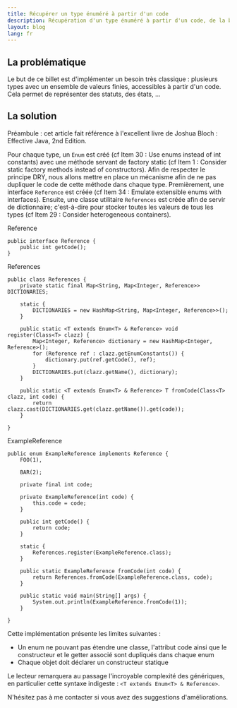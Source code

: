 ```yaml
---
title: Récupérer un type énuméré à partir d'un code
description: Récupération d'un type énuméré à partir d'un code, de la bonne utilisation des Generics de Java 5
layout: blog
lang: fr
---
```

## La problématique

Le but de ce billet est d'implémenter un besoin très classique : plusieurs types avec un ensemble de
valeurs finies, accessibles à partir d'un code. Cela permet de représenter des statuts, des états, …

## La solution

Préambule : cet article fait référence à l'excellent livre de Joshua Bloch : Effective Java, 2nd
Edition.

Pour chaque type, un `Enum` est créé (cf Item 30 : Use enums instead of int constants) avec une
méthode servant de factory static (cf Item 1 : Consider static factory methods instead of
constructors). Afin de respecter le principe DRY, nous allons mettre en place un mécanisme afin de
ne pas dupliquer le code de cette méthode dans chaque type. Premièrement, une interface `Reference`
est créée (cf Item 34 : Emulate extensible enums with interfaces). Ensuite, une classe utilitaire
`References` est créée afin de servir de dictionnaire; c'est-à-dire pour stocker toutes les valeurs
de tous les types (cf Item 29 : Consider heterogeneous containers).

Reference

```
public interface Reference {
    public int getCode();
}
```

References

```
public class References {
    private static final Map<String, Map<Integer, Reference>> DICTIONARIES;

    static {
        DICTIONARIES = new HashMap<String, Map<Integer, Reference>>();
    }

    public static <T extends Enum<T> & Reference> void register(Class<T> clazz) {
        Map<Integer, Reference> dictionary = new HashMap<Integer, Reference>();
        for (Reference ref : clazz.getEnumConstants()) {
            dictionary.put(ref.getCode(), ref);
        }
        DICTIONARIES.put(clazz.getName(), dictionary);
    }

    public static <T extends Enum<T> & Reference> T fromCode(Class<T> clazz, int code) {
        return clazz.cast(DICTIONARIES.get(clazz.getName()).get(code));
    }

}
```

ExampleReference

```
public enum ExampleReference implements Reference {
    FOO(1),

    BAR(2);

    private final int code;

    private ExampleReference(int code) {
        this.code = code;
    }

    public int getCode() {
        return code;
    }

    static {
        References.register(ExampleReference.class);
    }

    public static ExampleReference fromCode(int code) {
        return References.fromCode(ExampleReference.class, code);
    }

    public static void main(String[] args) {
        System.out.println(ExampleReference.fromCode(1));
    }

}
```

Cette implémentation présente les limites suivantes :

-   Un enum ne pouvant pas étendre une classe, l'attribut code ainsi que le constructeur et le
    getter associé sont dupliqués dans chaque enum
-   Chaque objet doit déclarer un constructeur statique

Le lecteur remarquera au passage l'incroyable complexité des génériques, en particulier cette
syntaxe indigeste : `<T extends Enum<T> & Reference>`.

N'hésitez pas à me contacter si vous avez des suggestions d'améliorations.
